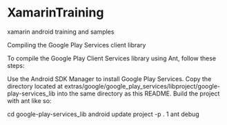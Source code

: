 XamarinTraining
===============

xamarin android training and samples

Compiling the Google Play Services client library

To compile the Google Play Client Services library using Ant, follow these steps:

Use the Android SDK Manager to install Google Play Services.
Copy the directory located at extras/google/google_play_services/libproject/google-play-services_lib into the same directory as this README.
Build the project with ant like so:

cd google-play-services_lib
android update project -p . 1
ant debug
